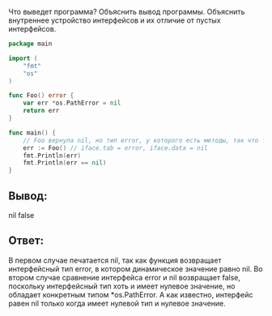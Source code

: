 Что выведет программа? Объяснить вывод программы. Объяснить внутреннее устройство интерфейсов и их отличие от пустых интерфейсов.

```go
package main

import (
	"fmt"
	"os"
)

func Foo() error {
	var err *os.PathError = nil
	return err
}

func main() {
	// Foo вернула nil, но тип error, у которого есть методы, так что таблица методов непустая
	err := Foo() // iface.tab = error, iface.data = nil
	fmt.Println(err)
	fmt.Println(err == nil)
}
```

## Вывод:
nil
false

## Ответ:

В первом случае печатается nil, так как функция возвращает интерфейсный тип error, в котором динамическое значение равно nil. Во втором случае сравнение интерфейса error и nil возвращает false, поскольку интерфейсный тип хоть и имеет нулевое значение, но обладает конкретным типом *os.PathError. А как известно, интерфейс равен nil только когда имеет нулевой тип и нулевое значение.
